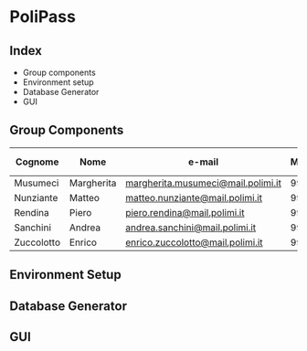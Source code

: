 # PoliPass

## Index

- Group components
- Environment setup 
- Database Generator
- GUI


## Group Components

| Cognome | Nome | e-mail | Matricola | Codice Persona
| ------ | ------ |----- |----- |----- |
| Musumeci | Margherita| margherita.musumeci@mail.polimi.it| 991549| 10600069
| Nunziante |  Matteo| matteo.nunziante@mail.polimi.it | 992518 | 10670132
| Rendina |Piero | piero.rendina@mail.polimi.it  | 991437 | 10629696
| Sanchini |  Andrea | andrea.sanchini@mail.polimi.it | 992072 | 10675541
| Zuccolotto |Enrico | enrico.zuccolotto@mail.polimi.it  | 993209 | 10666354

## Environment Setup

## Database Generator

## GUI 